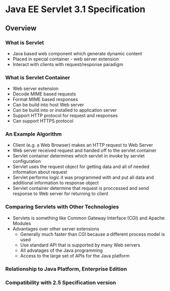 # Java EE Servlet 3.1 Specification

## Overview

### What is Servlet

+ Java based web component which generate dynamic content
+ Placed in special container - web server extension
+ Interact with clients with request/response paradigm

### What is Servlet Container

+ Web server extension
+ Decode MIME based requests
+ Format MIME based responses
+ Can be build into host Web server
+ Can be build into or installed to application server
+ Support HTTP protocol for request and responses
+ Can support HTTPS protocol

### An Example Algorithm

+ Client (e.g. a Web Browser) makes an HTTP request to Web Server
+ Web server received request and handed off to the servlet container
+ Servlet container determines which servlet in invoke by servlet
    configuration
+ Servlet uses the request object for getting data and all of needed
    information about request
+ Servlet performs logic it was programmed with and put all data and
    additional information to response object
+ Servlet container determine that request is proccessed and send response
    to Web server for returning to client

### Comparing Servlets with Other Technologies

+ Servlets is something like Common Gateway Interface (CGI) and Apache Modules
+ Advantages over other server extensions
    + Generally much faster than CGI because a different process model is used
    + Use standard API that is supported by many Web servers
    + All advatages of the Java programming
    + Access to the large set of APIs for the Java platform

### Relationship to Java Platform, Enterprise Edition

### Compatibility with 2.5 Specification version
